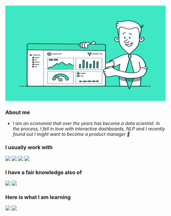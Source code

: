 <p align="center">
<img src="https://github.com/slashlan/slashlan/blob/main/gif_data_scientist_1.gif" width="600" height="300"/>
</p>

### About me
 
- *I am an economist that over the years has become a data scientist. In the process, I fell in love with interactive dashboards, NLP and I recently found out I might want to become a product manager :pushpin:*

### I usually work with
<code><img width="10%" src="https://www.vectorlogo.zone/logos/jupyter/jupyter-ar21.svg"></code>
<code><img width="10%" src="https://www.vectorlogo.zone/logos/python/python-ar21.svg"></code>
<code><img width="10%" src="https://www.vectorlogo.zone/logos/tensorflow/tensorflow-ar21.svg"></code>
<code><img width="10%" src="https://www.vectorlogo.zone/logos/sqlite/sqlite-ar21.svg"></code>


### I have a fair knowledge also of
<code><img width="10%" src="https://www.vectorlogo.zone/logos/microsoft_powerbi/microsoft_powerbi-ar21.svg"></code>
<code><img width="10%" src="https://www.vectorlogo.zone/logos/figma/figma-ar21.svg"></code>

### Here is what I am learning
<code><img width="10%" src="https://www.vectorlogo.zone/logos/apache_spark/apache_spark-ar21.svg"></code>
<code><img width="10%" src="https://www.vectorlogo.zone/logos/microsoft_azure/microsoft_azure-ar21.svg"></code>



<!--
**slashlan/slashlan** is a ✨ _special_ ✨ repository because its `README.md` (this file) appears on your GitHub profile.

Here are some ideas to get you started:

- 🔭 I’m currently working on ...
- 🌱 I’m currently learning ...
- 👯 I’m looking to collaborate on ...
- 🤔 I’m looking for help with ...
- 💬 Ask me about ...
- 📫 How to reach me: ...
- 😄 Pronouns: ...
- ⚡ Fun fact: ...
-->


